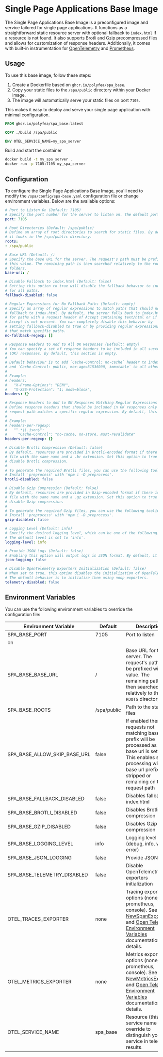 # Single Page Applications Base Image

The Single Page Applications Base Image is a preconfigured image and service tailored for single page applications. It functions as a straightforward static resource server with optional fallback to `index.html` if a resource is not found. It also supports Brotli and Gzip precompressed files and allows for customization of response headers. Additionally, it comes with built-in instrumentation for [OpenTelemetry](https://opentelemetry.io/) and [Prometheus](https://prometheus.io/).

## Usage

To use this base image, follow these steps:

1. Create a Dockerfile based on `ghcr.io/polyfea/spa_base`.
2. Copy your static files to the `/spa/public` directory within your Docker image.
3. The image will automatically serve your static files on port `7105`.

This makes it easy to deploy and serve your single page application with minimal configuration.

```Dockerfile
FROM ghcr.io/polyfea/spa_base:latest

COPY ./build /spa/public

ENV OTEL_SERVICE_NAME=my_spa_server
```

Build and start the container

```bash
docker build -t my_spa_server .
docker run -p 7105:7105 my_spa_server
```

## Configuration

To configure the Single Page Applications Base Image, you'll need to modify the `/spa/config/spa-base.yaml` configuration file or change environment variables. Below are the available options:

```yaml
# Port to Listen On (Default: 7105)
# Specify the port number for the server to listen on. The default port is 7105.
port: 7105

# Root Directories (Default: /spa/public)
# Define an array of root directories to search for static files. By default,
# it looks in the /spa/public directory.
roots: 
- /spa/public

# Base URL (Default: /)
# Specify the base URL for the server. The request's path must be prefixed with
# this value. The remaining path is then searched relatively to the roots
# folders. 
base-url: /

# Disable Fallback to index.html (Default: false)
# Setting this option to true will disable the fallback behavior to index.html
# for all paths.
fallback-disabled: false

# Regular Expressions for No Fallback Paths (Default: empty)
# Specify an array of regular expressions to match paths that should not
# fallback to index.html. By default, the server falls back to index.html
# for paths with a request header of Accept containing text/html or if
# Accept is not present. You can completely disable this behavior by
# setting fallback-disabled to true or by providing regular expressions
# that match specific paths.
no-fallback-regexp: []

# Response Headers to Add to All OK Responses (Default: empty)
# You can specify a set of response headers to be included in all successful
# (OK) responses. By default, this section is empty.
# 
# Default behaviour is to add `Cache-Control: no-cache` header to index.html responses, 
# and `Cache-Control: public, max-age=31536000, immutable` to all other responses.
# 
# Example:
# headers:
#   "X-Frame-Options": "DENY",
#   "X-XSS-Protection": "1; mode=block",
headers: {}

# Response Headers to Add to OK Responses Matching Regular Expressions (Default: empty)
# Define response headers that should be included in OK responses only when the
# request path matches a specific regular expression. By default, this section is empty.
# 
# Example:
# headers-per-regexp:
#   "^.*\\.json$":
#     "Cache-Control": "no-cache, no-store, must-revalidate"
headers-per-regexp: {}

# Disable Brotli Compression (Default: false)
# By default, resources are provided in Brotli-encoded format if there is a
# file with the same name and a .br extension. Set this option to true to 
# disable Brotli compression.
#
# To generate the required Brotli files, you can use the following tooling:
# Install 'preprocess' with 'npm i -D preprocess'.
brotli-disabled: false

# Disable Gzip Compression (Default: false)
# By default, resources are provided in Gzip-encoded format if there is a
# file with the same name and a .gz extension. Set this option to true to 
# disable Gzip compression.
#
# To generate the required Gzip files, you can use the following tooling:
# Install 'preprocess' with 'npm i -D preprocess'.
gzip-disabled: false

# Logging Level (Default: info)
# Specify the desired logging level, which can be one of the following: debug, info, warn, error. 
# The default level is set to 'info'.
logging-level: info

# Provide JSON Logs (Default: false)
# Enabling this option will output logs in JSON format. By default, it is disabled.
json-logging: false

# Disable OpenTelemetry Exporters Initialization (Default: false)
# When set to true, this option disables the initialization of OpenTelemetry exporters. 
# The default behavior is to initialize them using noop exporters.
telemetry-disabled: false
```

## Environment Variables

You can use the following environment variables to override the configuration file:

| Environment Variable             | Default    | Description                                                   |
| -------------------------------- | ---------- | ------------------------------------------------------------- |
| SPA_BASE_PORT                    | 7105       | Port to listen
on                                             |
| SPA_BASE_BASE_URL                | /       | Base URL for the server. The request's path must be prefixed with this value. The remaining path is then searched relatively to the `ROOTS` directory |
| SPA_BASE_ROOTS                   | /spa/public | Path to the static files                                      |
| SPA_BASE_ALLOW_SKIP_BASE_URL | false | If enabled then requests not matching base URL prefix will be processed as if the base url is set to `/`. This enables same processing with base url prefix stripped or remaining on the request path |
| SPA_BASE_FALLBACK_DISABLED       | false      | Disables fallbacks to index.html                             |
| SPA_BASE_BROTLI_DISABLED         | false      | Disables Brotli compression                                   |
| SPA_BASE_GZIP_DISABLED           | false      | Disables Gzip compression                                     |
| SPA_BASE_LOGGING_LEVEL           | info       | Logging level (debug, info, warn, error)                      |
| SPA_BASE_JSON_LOGGING            | false      | Provide JSON logs                                            |
| SPA_BASE_TELEMETRY_DISABLED      | false      | Disable OpenTelemetry exporters initialization                |
| OTEL_TRACES_EXPORTER             | none       | Tracing exporter options (none, otlp, prometheus, console). See [NewSpanExporter](https://pkg.go.dev/go.opentelemetry.io/contrib/exporters/autoexport#NewSpanExporter) and [Open Telemetry Environment Variables](https://opentelemetry.io/docs/specs/otel/configuration/sdk-environment-variables/) documentation for details. |
| OTEL_METRICS_EXPORTER            | none       | Metrics exporter options (none, otlp, prometheus, console). See [NewMetricsExporter](https://pkg.go.dev/go.opentelemetry.io/contrib/exporters/autoexport#NewMetricReader) and [Open Telemetry Environment Variables](https://opentelemetry.io/docs/specs/otel/configuration/sdk-environment-variables/) documentation for details. |
| OTEL_SERVICE_NAME                | spa_base   | Resource (this) service name - override to distinguish your service in telemetry results. |
